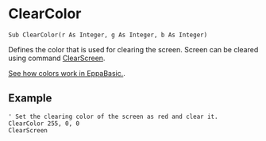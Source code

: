 <!--graphics-->
ClearColor
==========

```eppabasic
Sub ClearColor(r As Integer, g As Integer, b As Integer)
```

Defines the color that is used for clearing the screen.
Screen can be cleared using command [ClearScreen](manual:clearscreen).

[See how colors work in EppaBasic.](manual:../colors).

Example
----------
```eppabasic
' Set the clearing color of the screen as red and clear it.
ClearColor 255, 0, 0
ClearScreen
```
